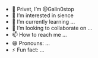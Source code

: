 - 👋 Privet, I’m @Galin0stop
- 👀 I’m interested in sience
- 🌱 I’m currently learning ...
- 💞️ I’m looking to collaborate on ...
- 📫 How to reach me ...
- 😄 Pronouns: ...
- ⚡ Fun fact: ...

<!---
Galin0stop/Galin0stop is a ✨ special ✨ repository because its `README.md` (this file) appears on your GitHub profile.
You can click the Preview link to take a look at your changes.
--->
